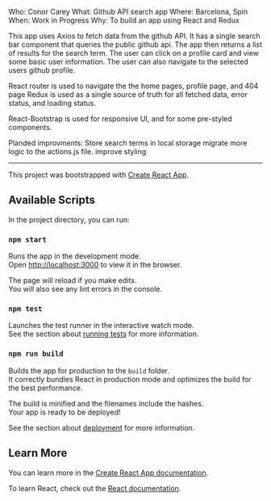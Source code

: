 Who: Conor Carey
What: Github API search app
Where: Barcelona, Spin
When: Work in Progress
Why: To build an app using React and Redux

This app uses Axios to fetch data from the github API. It has a single search bar component that queries the public github api. The app then returns a list of results for the search term.
The user can click on a profile card and view some basic user information. The user can also navigate to the selected users github profile.

React router is used to navigate the the home pages, profile page, and 404 page
Redux is used as a single source of truth for all fetched data, error status, and loading status.

React-Bootstrap is used for responsive UI, and for some pre-styled components.

Planded improvments:
Store search terms in local storage
migrate more logic to the actions.js file.
improve styling

---

This project was bootstrapped with [Create React App](https://github.com/facebook/create-react-app).

## Available Scripts

In the project directory, you can run:

### `npm start`

Runs the app in the development mode.<br>
Open [http://localhost:3000](http://localhost:3000) to view it in the browser.

The page will reload if you make edits.<br>
You will also see any lint errors in the console.

### `npm test`

Launches the test runner in the interactive watch mode.<br>
See the section about [running tests](https://facebook.github.io/create-react-app/docs/running-tests) for more information.

### `npm run build`

Builds the app for production to the `build` folder.<br>
It correctly bundles React in production mode and optimizes the build for the best performance.

The build is minified and the filenames include the hashes.<br>
Your app is ready to be deployed!

See the section about [deployment](https://facebook.github.io/create-react-app/docs/deployment) for more information.

## Learn More

You can learn more in the [Create React App documentation](https://facebook.github.io/create-react-app/docs/getting-started).

To learn React, check out the [React documentation](https://reactjs.org/).
